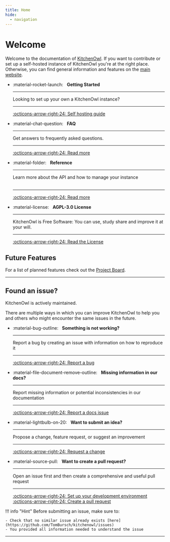 ```yaml
---
title: Home
hide:
  - navigation
---
```


# Welcome

Welcome to the documentation of [KitchenOwl](https://kitchenowl.org). 
If you want to contribute or set up a self-hosted instance of KitchenOwl you're at the right place. 
Otherwise, you can find general information and features on the [main website](https://kitchenowl.org).

<div class="grid cards" markdown>

-   :material-rocket-launch: &nbsp;
    __Getting Started__

    ---

    Looking to set up your own a KitchenOwl instance?
    
    ---

    [:octicons-arrow-right-24: Self hosting guide](./self-hosting/index.md)

-   :material-chat-question: &nbsp;
    __FAQ__

    ---

    Get answers to frequently asked questions.

    ---

    [:octicons-arrow-right-24: Read more](./Tips-&-Tricks/index.md)

-   :material-folder: &nbsp;
    __Reference__

    ---

    Learn more about the API and how to manage your instance<br/><br/>

    ---

    [:octicons-arrow-right-24: Read more](./reference/API.md)

-   :material-license: &nbsp;
    __AGPL-3.0 License__

    ---

    KitchenOwl is Free Software: You can use, study share and improve it at your will.

    ---

    [:octicons-arrow-right-24: Read the License](https://github.com/TomBursch/kitchenowl/blob/main/LICENSE)

</div>

## Future Features

For a list of planned features check out the [Project Board](https://github.com/users/TomBursch/projects/1).

---

## Found an issue?

KitchenOwl is actively maintained.

There are multiple ways in which you can improve KitchenOwl to help you and others who might encounter the same issues in the future.

<div class="grid cards" markdown>

-   :material-bug-outline: &nbsp;
    __Something is not working?__

    ---

    Report a bug by creating an issue with information on how to reproduce it
    
    ---

    [:octicons-arrow-right-24: Report a bug](https://github.com/TomBursch/kitchenowl/issues/new?template=bug.yml)

-   :material-file-document-remove-outline: &nbsp;
    __Missing information in our docs?__

    ---

    Report missing information or potential inconsistencies in our
    documentation

    ---

    [:octicons-arrow-right-24: Report a docs issue](https://github.com/TomBursch/kitchenowl/issues/new?template=wiki_issue.yml)

-   :material-lightbulb-on-20: &nbsp;
    __Want to submit an idea?__

    ---

    Propose a change, feature request, or suggest an improvement

    ---

    [:octicons-arrow-right-24: Request a change](https://github.com/TomBursch/kitchenowl/issues/new/choose)

-   :material-source-pull: &nbsp;
    __Want to create a pull request?__

    ---

    Open an issue first and then create a comprehensive and useful pull request

    ---

    [:octicons-arrow-right-24: Set up your development environment](./reference/contributing.md)<br/>
    [:octicons-arrow-right-24: Create a pull request](https://github.com/TomBursch/kitchenowl/pulls)

</div>

!!! info "Hint"
    Before submitting an issue, make sure to:

    - Check that no similar issue already exists [here](https://github.com/TomBursch/kitchenowl/issues)
    - You provided all information needed to understand the issue

---
